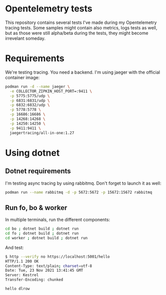 # Opentelemetry tests

This repository contains several tests I've made during my Opentelemetry tracing tests.
Some samples might contain also metrics, logs tests as well, but as those were still alpha/beta during the tests, they might become irrevelant someday.

# Requirements

We're testing tracing. You need a backend. I'm using jaeger with the official container image:

```sh
podman run -d --name jaeger \
  -e COLLECTOR_ZIPKIN_HOST_PORT=:9411 \
  -p 5775:5775/udp \
  -p 6831:6831/udp \
  -p 6832:6832/udp \
  -p 5778:5778 \
  -p 16686:16686 \
  -p 14268:14268 \
  -p 14250:14250 \
  -p 9411:9411 \
  jaegertracing/all-in-one:1.27
```

# Using dotnet

## Dotnet requirements

I'm testing async tracing by using rabbitmq. Don't forget to launch it as well:

```sh
podman run --name rabbitmq -d -p 5672:5672 -p 15672:15672 rabbitmq
```

## Run fo, bo & worker

In multiple terminals, run the different components:

```sh
cd bo ; dotnet build ; dotnet run
cd fo ; dotnet build ; dotnet run
cd worker ; dotnet build ; dotnet run
```

And test:

```sh
$ http --verify no https://localhost:5001/hello
HTTP/1.1 200 OK
Content-Type: text/plain; charset=utf-8
Date: Tue, 23 Nov 2021 13:41:45 GMT
Server: Kestrel
Transfer-Encoding: chunked

hello dlrow
```

